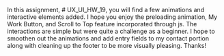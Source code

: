In this assignment, # UX_UI_HW_19, you will find a few animations and interactive elements added. I hope you enjoy the preloading animation, My Work Button, and Scroll to Top feature incorporated through js. The interactions are simple but were quite a challenge as a beginner. I hope to smoothen out the animations and add entry fields to my contact portion along with cleaning up the footer to be more visually pleasing. Thanks!
